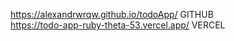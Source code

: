 https://alexandrwrqw.github.io/todoApp/ GITHUB <br>
https://todo-app-ruby-theta-53.vercel.app/ VERCEL
